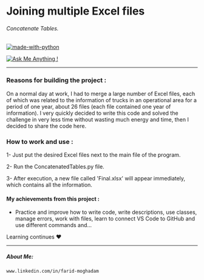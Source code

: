 # Joining multiple Excel files
###### Concatenate Tables.

[![made-with-python](https://img.shields.io/badge/Made%20with-Python-1f425f.svg)](https://www.python.org/)

[![Ask Me Anything !](https://img.shields.io/badge/Ask%20me-anything-1abc9c.svg)](https://GitHub.com/FaridMoghadam)

________________________________________________________________________________________



### Reasons for building the project :
On a normal day at work, I had to merge a large number of Excel files, each of which was related to the information of trucks in an operational area for a period of one year, about 26 files (each file contained one year of information).
I very quickly decided to write this code and solved the challenge in very less time without wasting much energy and time, then I decided to share the code here.



### How to work and use :
1- Just put the desired Excel files next to the main file of the program.

2- Run the ConcatenatedTables.py file.

3- After execution, a new file called 'Final.xlsx' will appear immediately, which contains all the information.






#### My achievements from this project :
- Practice and improve how to write code, write descriptions, use classes, manage errors, work with files, learn to connect VS Code to GitHub and use different commands and...

Learning continues ♥


________________________________________________________________________________________


##### About Me: 
    www.linkedin.com/in/farid-moghadam
